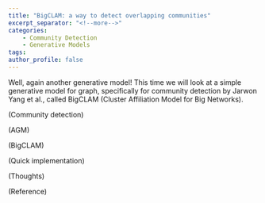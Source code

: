 ```yaml
---
title: "BigCLAM: a way to detect overlapping communities"
excerpt_separator: "<!--more-->"
categories:
	- Community Detection
	- Generative Models
tags:
author_profile: false
---
```


Well, again another generative model! This time we will look at a simple generative model for graph, specifically for community detection by Jarwon Yang et al., called BigCLAM (Cluster Affiliation Model for Big Networks). 

(Community detection)

(AGM)

(BigCLAM)

(Quick implementation)

(Thoughts)

(Reference)





